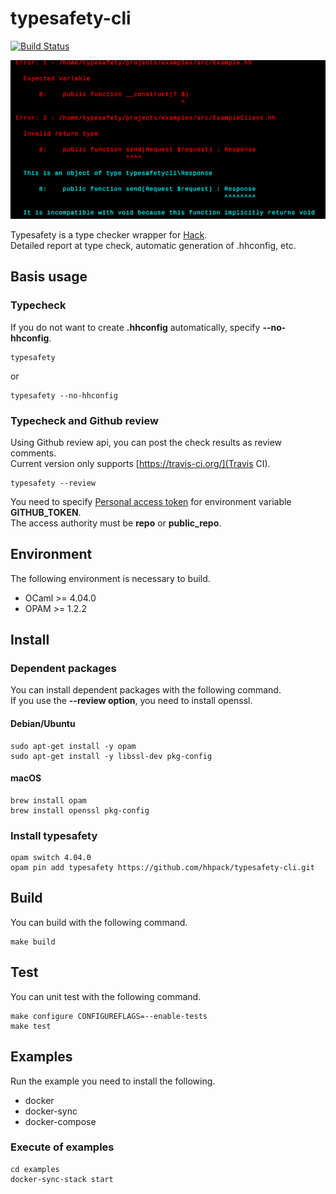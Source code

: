 # typesafety-cli

[![Build Status](https://travis-ci.org/hhpack/typesafety-cli.svg?branch=master)](https://travis-ci.org/hhpack/typesafety-cli)

![Screen Shot](https://github.com/hhpack/typesafety-cli/blob/master/screenshot.png?raw=true)

Typesafety is a type checker wrapper for [Hack](http://hacklang.org/).  
Detailed report at type check, automatic generation of .hhconfig, etc.


## Basis usage

### Typecheck

If you do not want to create **.hhconfig** automatically, specify **--no-hhconfig**.

	typesafety

or

	typesafety --no-hhconfig

### Typecheck and Github review

Using Github review api, you can post the check results as review comments.  
Current version only supports [https://travis-ci.org/](Travis CI).

	typesafety --review

You need to specify [Personal access token](https://github.com/settings/tokens) for environment variable **GITHUB_TOKEN**.  
The access authority must be **repo** or **public_repo**.

## Environment

The following environment is necessary to build.

* OCaml >= 4.04.0
* OPAM >= 1.2.2

## Install

### Dependent packages

You can install dependent packages with the following command.  
If you use the **--review option**, you need to install openssl.

#### Debian/Ubuntu

	sudo apt-get install -y opam
	sudo apt-get install -y libssl-dev pkg-config

#### macOS

	brew install opam
	brew install openssl pkg-config

### Install typesafety

	opam switch 4.04.0
	opam pin add typesafety https://github.com/hhpack/typesafety-cli.git

## Build

You can build with the following command.

	make build

## Test

You can unit test with the following command.

	make configure CONFIGUREFLAGS=--enable-tests
	make test

## Examples

Run the example you need to install the following.

* docker
* docker-sync
* docker-compose

### Execute of examples

	cd examples
	docker-sync-stack start

